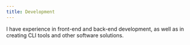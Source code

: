 ```yaml
---
title: Development
---
```


I have experience in front-end and back-end development, as well as in creating CLI tools and other software solutions.
